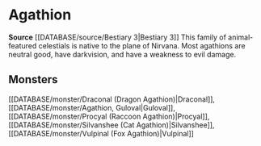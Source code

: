 ﻿---
id: '349'
name: Agathion
rarity: Common
rus_type_level: null
source: '[[DATABASE/source/Bestiary 3|Bestiary 3]]'
trait:
- Agathion
type: Trait

---
# Agathion

**Source** [[DATABASE/source/Bestiary 3|Bestiary 3]]
This family of animal-featured celestials is native to the plane of Nirvana. Most agathions are neutral good, have darkvision, and have a weakness to evil damage.

## Monsters

[[DATABASE/monster/Draconal (Dragon Agathion)|Draconal]], [[DATABASE/monster/Agathion, Guloval|Guloval]], [[DATABASE/monster/Procyal (Raccoon Agathion)|Procyal]], [[DATABASE/monster/Silvanshee (Cat Agathion)|Silvanshee]], [[DATABASE/monster/Vulpinal (Fox Agathion)|Vulpinal]]